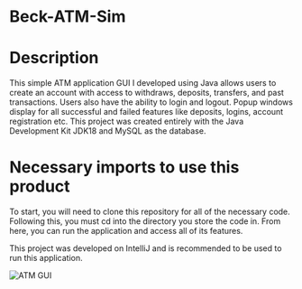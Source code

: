 # Beck-ATM-Sim

# Description
This simple ATM application GUI I developed using Java allows users to create an account with access to withdraws, deposits, transfers, and past transactions. Users also have the ability to login and logout. Popup windows display for all successful and failed features like deposits, logins, account registration etc. This project was created entirely with the Java Development Kit JDK18 and MySQL as the database. 

# Necessary imports to use this product
To start, you will need to clone this repository for all of the necessary code. Following this, you must cd into the directory you store the code in. From here, you can run the application and access all of its features.

This project was developed on IntelliJ and is recommended to be used to run this application. 


![ATM GUI](https://github.com/Evan-Beck/Beck-ATM-Sim/assets/80939374/c1c44b67-912c-4362-8899-4d6444f5f82e)
